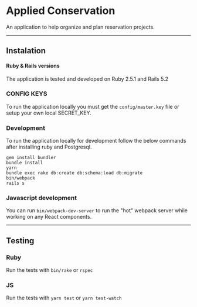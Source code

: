 # Applied Conservation

An application to help organize and plan reservation projects.

---

## Instalation

#### Ruby & Rails versions

The application is tested and developed on Ruby 2.5.1 and Rails 5.2

### CONFIG KEYS

To run the application locally you must get the `config/master.key` file or setup your
own local SECRET_KEY.

### Development

To run the application locally for development follow the below commands after installing
ruby and Postgresql.

```
gem install bundler
bundle install
yarn
bundle exec rake db:create db:schema:load db:migrate
bin/webpack
rails s
```

### Javascript development

You can run `bin/webpack-dev-server` to run the "hot" webpack server while working
on any React components.

---

## Testing

### Ruby

Run the tests with `bin/rake` or `rspec`

### JS

Run the tests with `yarn test` or `yarn test-watch`

